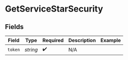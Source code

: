 # GetServiceStarSecurity


## Fields

| Field              | Type               | Required           | Description        | Example            |
| ------------------ | ------------------ | ------------------ | ------------------ | ------------------ |
| `token`            | *string*           | :heavy_check_mark: | N/A                |                    |